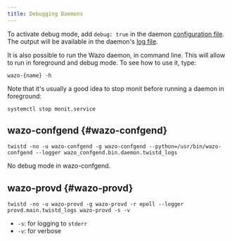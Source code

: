 ```yaml
---
title: Debugging Daemons
---
```


To activate debug mode, add `debug: true` in the daemon
[configuration file](/uc-doc/system/configuration_files). The output will be available in the
daemon's [log file](/uc-doc/system/log_files).

It is also possible to run the Wazo daemon, in command line. This will allow to run in foreground
and debug mode. To see how to use it, type:

```shell
wazo-{name} -h
```

Note that it's usually a good idea to stop monit before running a daemon in foreground:

```shell
systemctl stop monit.service
```

## wazo-confgend {#wazo-confgend}

```shell
twistd -no -u wazo-confgend -g wazo-confgend --python=/usr/bin/wazo-confgend --logger wazo_confgend.bin.daemon.twistd_logs
```

No debug mode in wazo-confgend.

## wazo-provd {#wazo-provd}

```shell
twistd -no -u wazo-provd -g wazo-provd -r epoll --logger provd.main.twistd_logs wazo-provd -s -v
```

- `-s`: for logging to `stderr`
- `-v`: for verbose
